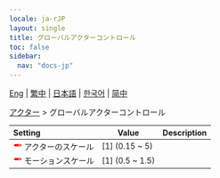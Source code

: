 ```yaml
---
locale: ja-rJP
layout: single
title: グローバルアクターコントロール
toc: false
sidebar:
  nav: "docs-jp"
---
```

[Eng](/dancexr/menu/2025.4/actors/global_actor_control) | [繁中](/tw/dancexr/menu/2025.4/actors/global_actor_control) | [日本語](/jp/dancexr/menu/2025.4/actors/global_actor_control) | [한국어](/kr/dancexr/menu/2025.4/actors/global_actor_control) | [简中](/zh/dancexr/menu/2025.4/actors/global_actor_control)

[アクター](../menu#アクター) > グローバルアクターコントロール



| Setting | Value | Description |
| :--- | --- | :--- |
| <img src="/images/icon/ic_slider.png" alt="slider icon"/> アクターのスケール</nobr>| [1] (0.15 ~ 5) | 
| <img src="/images/icon/ic_slider.png" alt="slider icon"/> モーションスケール</nobr>| [1] (0.5 ~ 1.5) | 
